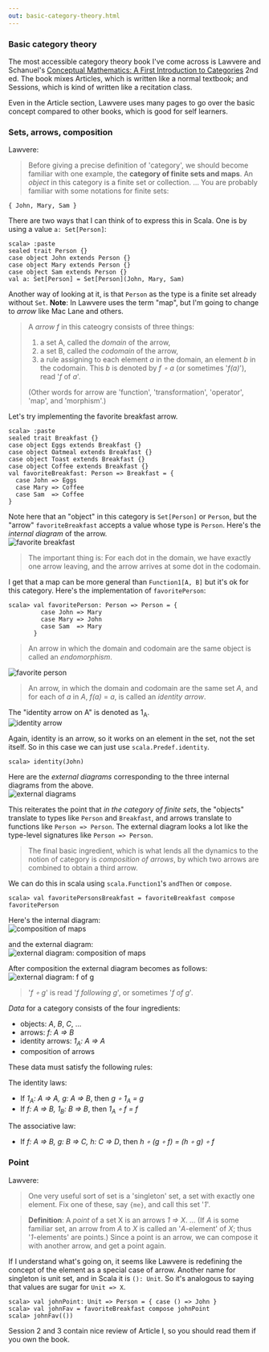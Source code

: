 ```yaml
---
out: basic-category-theory.html
---
```


  [Lawvere]: http://www.cambridge.org/us/academic/subjects/mathematics/logic-categories-and-sets/conceptual-mathematics-first-introduction-categories-2nd-edition

### Basic category theory

The most accessible category theory book I've come across is Lawvere and Schanuel's [Conceptual Mathematics: A First Introduction to Categories][Lawvere] 2nd ed. The book mixes Articles, which is written like a normal textbook; and Sessions, which is kind of written like a recitation class.

Even in the Article section, Lawvere uses many pages to go over the basic concept compared to other books, which is good for self learners.

### Sets, arrows, composition

Lawvere:

> Before giving a precise definition of 'category', we should become familiar with one example, the **category of finite sets and maps**.
> An *object* in this category is a finite set or collection.
> ...
> You are probably familiar with some notations for finite sets:

```
{ John, Mary, Sam }
```

There are two ways that I can think of to express this in Scala. One is by using a value `a: Set[Person]`:

```console:new
scala> :paste
sealed trait Person {}
case object John extends Person {}
case object Mary extends Person {}
case object Sam extends Person {}
val a: Set[Person] = Set[Person](John, Mary, Sam)
```

Another way of looking at it, is that `Person` as the type is a finite set already without `Set`. **Note**: In Lawvere uses the term "map", but I'm going to change to *arrow* like Mac Lane and others.

> A *arrow* *f* in this cateogry consists of three things:
>
> 1. a set A, called the *domain* of the arrow,
> 2. a set B, called the *codomain* of the arrow,
> 3. a rule assigning to each element *a* in the domain, an element *b* in the codomain. This *b* is denoted by *f ∘ a* (or sometimes '*f(a)*'), read '*f* of *a*'.
>
> (Other words for arrow are 'function', 'transformation', 'operator', 'map', and 'morphism'.)

Let's try implementing the favorite breakfast arrow.

```console
scala> :paste
sealed trait Breakfast {}
case object Eggs extends Breakfast {}
case object Oatmeal extends Breakfast {}
case object Toast extends Breakfast {}
case object Coffee extends Breakfast {}
val favoriteBreakfast: Person => Breakfast = {
  case John => Eggs
  case Mary => Coffee
  case Sam  => Coffee
}
```

Note here that an "object" in this category is `Set[Person]` or `Person`, but the "arrow" `favoriteBreakfast` accepts a value whose type is `Person`. Here's the *internal diagram* of the arrow. <br>
![favorite breakfast](files/day15-a-favorite-breakfast.png)

> The important thing is: For each dot in the domain, we have exactly one arrow leaving, and the arrow arrives at some dot in the codomain.

I get that a map can be more general than `Function1[A, B]` but it's ok for this category. Here's the implementation of `favoritePerson`:

```console
scala> val favoritePerson: Person => Person = {
         case John => Mary
         case Mary => John
         case Sam  => Mary
       }
```

> An arrow in which the domain and codomain are the same object is called an *endomorphism*.

![favorite person](files/day15-c-favorite-person.png)

> An arrow, in which the domain and codomain are the same set *A*, and for each of *a* in *A*, *f(a)* = *a*, is called an *identity arrow*.

The "identity arrow on A" is denoted as 1<sub>A</sub>. <br> ![identity arrow](files/day15-b-identity.png)

Again, identity is an arrow, so it works on an element in the set, not the set itself. So in this case we can just use `scala.Predef.identity`.

```console
scala> identity(John)
```

Here are the *external diagrams* corresponding to the three internal diagrams from the above. <br> ![external diagrams](files/day15-d-external-diagrams.png)

This reiterates the point that _in the category of finite sets_, the "objects" translate to types like `Person` and `Breakfast`, and arrows translate to functions like `Person => Person`. The external diagram looks a lot like the type-level signatures like `Person => Person`.

> The final basic ingredient, which is what lends all the dynamics to the notion  of category is *composition of arrows*, by which two arrows are combined to obtain a third arrow.

We can do this in scala using `scala.Function1`'s `andThen` or `compose`.

```console
scala> val favoritePersonsBreakfast = favoriteBreakfast compose favoritePerson
```

Here's the internal diagram: <br> ![composition of maps](files/day15-e-composition-of-maps.png)

and the external diagram: <br> ![external diagram: composition of maps](files/day15-f-composition-external-diagram.png)

After composition the external diagram becomes as follows: <br> ![external diagram: f of g](files/day15-g-external-diagram-f-of-g.png)

> '*f ∘ g*' is read '*f following g*', or sometimes '*f of g*'.

*Data* for a category consists of the four ingredients:

- objects: *A*, *B*, *C*, ...
- arrows: *f: A => B*
- identity arrows: *1<sub>A</sub>: A => A*
- composition of arrows

These data must satisfy the following rules:

The identity laws:

- If *1<sub>A</sub>: A => A, g: A => B*, then *g ∘ 1<sub>A</sub> = g*
- If *f: A => B, 1<sub>B</sub>: B => B*, then *1<sub>A</sub> ∘ f = f*

The associative law:

- If *f: A => B, g: B => C, h: C => D*, then *h ∘ (g ∘ f) = (h ∘ g) ∘ f*

### Point

Lawvere:

> One very useful sort of set is a 'singleton' set, a set with exactly one element. Fix one of these, say `{me}`, and call this set '*1*'.

> **Definition**: A *point* of a set X is an arrows *1 => X*.
> ...
> (If *A* is some familiar set, an arrow from *A* to *X* is called an '*A*-element' of *X*; thus '*1*-elements' are points.) Since a point is an arrow, we can compose it with another arrow, and get a point again.

If I understand what's going on, it seems like Lawvere is redefining the concept of the element as a special case of arrow. Another name for singleton is unit set, and in Scala it is `(): Unit`. So it's analogous to saying that values are sugar for `Unit => X`.

```console
scala> val johnPoint: Unit => Person = { case () => John }
scala> val johnFav = favoriteBreakfast compose johnPoint
scala> johnFav(())
```

Session 2 and 3 contain nice review of Article I, so you should read them if you own the book.
